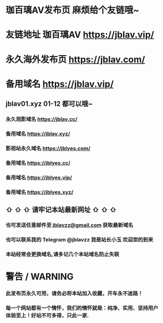 # 珈百璃AV发布页 麻烦给个友链哦~
# 友链地址  珈百璃AV https://jblav.vip/

# 永久海外发布页 https://jblav.com/
# 备用域名 https://jblav.vip/


## jblav01.xyz 01-12 都可以哦~  


### 永久观影域名 https://jblav.cc/
### 备用域名 https://jblav.xyz/

### 影视站永久域名 https://jblyes.com/
### 备用域名 https://jblyes.cc/
### 备用域名 https://jblyes.vip/
### 备用域名 https://jblyes.xyz/

## ⇧ ⇧ ⇧ 请牢记本站最新网址 ⇧ ⇧ ⇧

### 也可发送任意邮件至 jblavzz@gmail.com 获取最新域名 
### 也可以联系我的 Telegram @jblavzz 我是站长小玉 欢迎您的到来
### 本站经常会更换域名,请多记几个本站域名防止失联

# 警告 / WARNING

### 此发布页永久可用，请务必将本站加入收藏，开车永不迷路！
### 每一个网站都有一个情怀，我们的情怀就是：纯净、实用、坚持用户体验至上！好站不可多得，只此一家.
